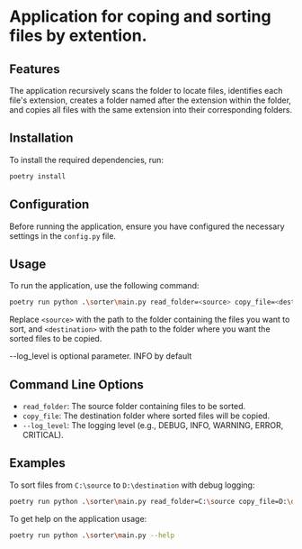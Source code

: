 # Application for coping and sorting files by extention.

## Features

The application recursively scans the <source> folder to locate files, identifies each file's extension, creates a folder named after the extension within the <destination> folder, and copies all files with the same extension into their corresponding folders.

## Installation

To install the required dependencies, run:

```sh
poetry install
```

## Configuration

Before running the application, ensure you have configured the necessary settings in the `config.py` file.

## Usage

To run the application, use the following command:

```sh
poetry run python .\sorter\main.py read_folder=<source> copy_file=<destination> --log_level=DEBUG
```

Replace `<source>` with the path to the folder containing the files you want to sort, and `<destination>` with the path to the folder where you want the sorted files to be copied.

--log_level is optional parameter. INFO by default

## Command Line Options

- `read_folder`: The source folder containing files to be sorted.
- `copy_file`: The destination folder where sorted files will be copied.
- `--log_level`: The logging level (e.g., DEBUG, INFO, WARNING, ERROR, CRITICAL).

## Examples

To sort files from `C:\source` to `D:\destination` with debug logging:

```sh
poetry run python .\sorter\main.py read_folder=C:\source copy_file=D:\destination --log_level=DEBUG
```

To get help on the application usage:

```sh
poetry run python .\sorter\main.py --help
```
